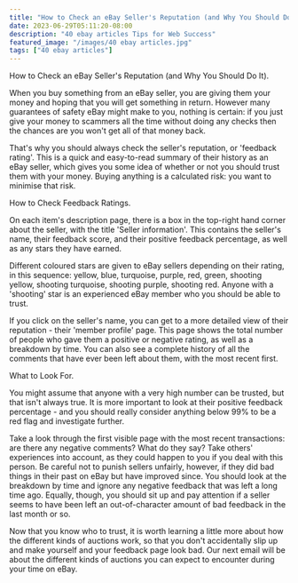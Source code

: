 ```yaml
---
title: "How to Check an eBay Seller's Reputation (and Why You Should Do It)."
date: 2023-06-29T05:11:20-08:00
description: "40 ebay articles Tips for Web Success"
featured_image: "/images/40 ebay articles.jpg"
tags: ["40 ebay articles"]
---
```


How to Check an eBay Seller's Reputation (and Why You Should Do It).

When you buy something from an eBay seller, you are giving them your money and hoping that you will get something in return. However many guarantees of safety eBay might make to you, nothing is certain: if you just give your money to scammers all the time without doing any checks then the chances are you won't get all of that money back.

That's why you should always check the seller's reputation, or 'feedback rating'. This is a quick and easy-to-read summary of their history as an eBay seller, which gives you some idea of whether or not you should trust them with your money. Buying anything is a calculated risk: you want to minimise that risk.

How to Check Feedback Ratings.

On each item's description page, there is a box in the top-right hand corner about the seller, with the title 'Seller information'. This contains the seller's name, their feedback score, and their positive feedback percentage, as well as any stars they have earned.

Different coloured stars are given to eBay sellers depending on their rating, in this sequence: yellow, blue, turquoise, purple, red, green, shooting yellow, shooting turquoise, shooting purple, shooting red. Anyone with a 'shooting' star is an experienced eBay member who you should be able to trust. 

If you click on the seller's name, you can get to a more detailed view of their reputation - their 'member profile' page. This page shows the total number of people who gave them a positive or negative rating, as well as a breakdown by time. You can also see a complete history of all the comments that have ever been left about them, with the most recent first.

What to Look For.

You might assume that anyone with a very high number can be trusted, but that isn't always true. It is more important to look at their positive feedback percentage - and you should really consider anything below 99% to be a red flag and investigate further.

Take a look through the first visible page with the most recent transactions: are there any negative comments? What do they say? Take others' experiences into account, as they could happen to you if you deal with this person. Be careful not to punish sellers unfairly, however, if they did bad things in their past on eBay but have improved since. You should look at the breakdown by time and ignore any negative feedback that was left a long time ago. Equally, though, you should sit up and pay attention if a seller seems to have been left an out-of-character amount of bad feedback in the last month or so.

Now that you know who to trust, it is worth learning a little more about how the different kinds of auctions work, so that you don't accidentally slip up and make yourself and your feedback page look bad. Our next email will be about the different kinds of auctions you can expect to encounter during your time on eBay.

